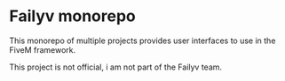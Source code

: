 # Failyv monorepo

This monorepo of multiple projects provides user interfaces to use in the FiveM framework.

This project is not official, i am not part of the Failyv team.
